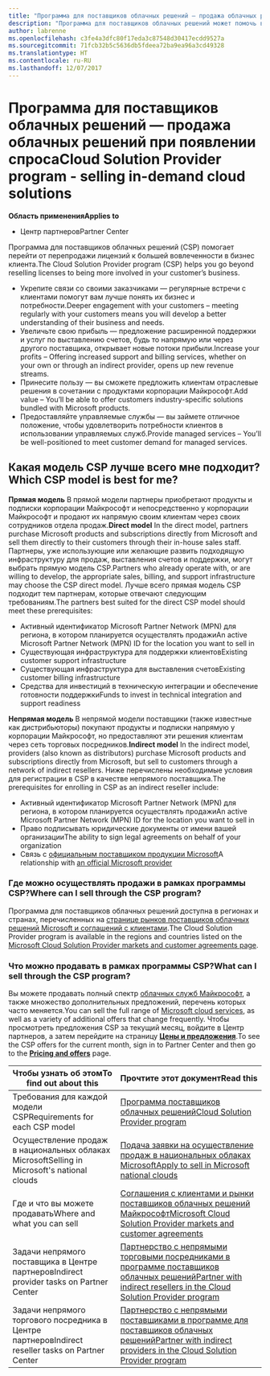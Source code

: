 ```yaml
---
title: "Программа для поставщиков облачных решений — продажа облачных решений при появлении спроса | Центр партнеров"
description: "Программа для поставщиков облачных решений может помочь вам расширить свой бизнес благодаря появлению новых клиентов и новых знаний."
author: labrenne
ms.openlocfilehash: c3fe4a3dfc80f17eda3c87548d30417ecdd9527a
ms.sourcegitcommit: 71fcb32b5c5636db5fdeea72ba9ea96a3cd49328
ms.translationtype: HT
ms.contentlocale: ru-RU
ms.lasthandoff: 12/07/2017
---
```

# <a name="cloud-solution-provider-program---selling-in-demand-cloud-solutions"></a><span data-ttu-id="0931a-103">Программа для поставщиков облачных решений — продажа облачных решений при появлении спроса</span><span class="sxs-lookup"><span data-stu-id="0931a-103">Cloud Solution Provider program - selling in-demand cloud solutions</span></span> 

**<span data-ttu-id="0931a-104">Область применения</span><span class="sxs-lookup"><span data-stu-id="0931a-104">Applies to</span></span>**

-  <span data-ttu-id="0931a-105">Центр партнеров</span><span class="sxs-lookup"><span data-stu-id="0931a-105">Partner Center</span></span>

<span data-ttu-id="0931a-106">Программа для поставщиков облачных решений (CSP) помогает перейти от перепродажи лицензий к большей вовлеченности в бизнес клиента.</span><span class="sxs-lookup"><span data-stu-id="0931a-106">The Cloud Solution Provider program (CSP) helps you go beyond reselling licenses to being more involved in your customer’s business.</span></span>
 
- <span data-ttu-id="0931a-107">Укрепите связи со своими заказчиками — регулярные встречи с клиентами помогут вам лучше понять их бизнес и потребности.</span><span class="sxs-lookup"><span data-stu-id="0931a-107">Deeper engagement with your customers – meeting regularly with your customers means you will develop a better understanding of their business and needs.</span></span>
- <span data-ttu-id="0931a-108">Увеличьте свою прибыль — предложение расширенной поддержки и услуг по выставлению счетов, будь то напрямую или через другого поставщика, открывает новые потоки прибыли.</span><span class="sxs-lookup"><span data-stu-id="0931a-108">Increase your profits – Offering increased support and billing services, whether on your own or through an indirect provider, opens up new revenue streams.</span></span>  
- <span data-ttu-id="0931a-109">Принесите пользу — вы сможете предложить клиентам отраслевые решения в сочетании с продуктами корпорации Майкрософт.</span><span class="sxs-lookup"><span data-stu-id="0931a-109">Add value – You’ll be able to offer customers industry-specific solutions bundled with Microsoft products.</span></span>
- <span data-ttu-id="0931a-110">Предоставляйте управляемые службы — вы займете отличное положение, чтобы удовлетворить потребности клиентов в использовании управляемых служб.</span><span class="sxs-lookup"><span data-stu-id="0931a-110">Provide managed services – You’ll be well-positioned to meet customer demand for managed services.</span></span> 

## <a name="which-csp-model-is-best-for-me"></a><span data-ttu-id="0931a-111">Какая модель CSP лучше всего мне подходит?</span><span class="sxs-lookup"><span data-stu-id="0931a-111">Which CSP model is best for me?</span></span>

<span data-ttu-id="0931a-112">**Прямая модель** В прямой модели партнеры приобретают продукты и подписки корпорации Майкрософт и непосредственно у корпорации Майкрософт и продают их напрямую своим клиентам через своих сотрудников отдела продаж.</span><span class="sxs-lookup"><span data-stu-id="0931a-112">**Direct model** In the direct model, partners purchase Microsoft products and subscriptions directly from Microsoft and sell them directly to their customers through their in-house sales staff.</span></span> <span data-ttu-id="0931a-113">Партнеры, уже использующие или желающие развить подходящую инфраструктуру для продаж, выставления счетов и поддержки, могут выбрать прямую модель CSP.</span><span class="sxs-lookup"><span data-stu-id="0931a-113">Partners who already operate with, or are willing to develop, the appropriate sales, billing, and support infrastructure may choose the CSP direct model.</span></span> <span data-ttu-id="0931a-114">Лучше всего прямая модель CSP подходит тем партнерам, которые отвечают следующим требованиям.</span><span class="sxs-lookup"><span data-stu-id="0931a-114">The partners best suited for the direct CSP model should meet these prerequisites:</span></span>

- <span data-ttu-id="0931a-115">Активный идентификатор Microsoft Partner Network (MPN) для региона, в котором планируется осуществлять продажи</span><span class="sxs-lookup"><span data-stu-id="0931a-115">An active Microsoft Partner Network (MPN) ID for the location you want to sell in</span></span>
- <span data-ttu-id="0931a-116">Существующая инфраструктура для поддержки клиентов</span><span class="sxs-lookup"><span data-stu-id="0931a-116">Existing customer support infrastructure</span></span>
- <span data-ttu-id="0931a-117">Существующая инфраструктура для выставления счетов</span><span class="sxs-lookup"><span data-stu-id="0931a-117">Existing customer billing infrastructure</span></span>
- <span data-ttu-id="0931a-118">Средства для инвестиций в техническую интеграции и обеспечение готовности поддержки</span><span class="sxs-lookup"><span data-stu-id="0931a-118">Funds to invest in technical integration and support readiness</span></span>

<span data-ttu-id="0931a-119">**Непрямая модель** В непрямой модели поставщики (также известные как дистрибьюторы) покупают продукты и подписки напрямую у корпорации Майкрософт, но предоставляют эти решения клиентам через сеть торговых посредников.</span><span class="sxs-lookup"><span data-stu-id="0931a-119">**Indirect model** In the indirect model, providers (also known as distributors) purchase Microsoft products and subscriptions directly from Microsoft, but sell to customers through a network of indirect resellers.</span></span> <span data-ttu-id="0931a-120">Ниже перечислены необходимые условия для регистрации в CSP в качестве непрямого поставщика.</span><span class="sxs-lookup"><span data-stu-id="0931a-120">The prerequisites for enrolling in CSP as an indirect reseller include:</span></span>

- <span data-ttu-id="0931a-121">Активный идентификатор Microsoft Partner Network (MPN) для региона, в котором планируется осуществлять продажи</span><span class="sxs-lookup"><span data-stu-id="0931a-121">An active Microsoft Partner Network (MPN) ID for the location you want to sell in</span></span>
- <span data-ttu-id="0931a-122">Право подписывать юридические документы от имени вашей организации</span><span class="sxs-lookup"><span data-stu-id="0931a-122">The ability to sign legal agreements on behalf of your organization</span></span>
- <span data-ttu-id="0931a-123">Связь с [официальным поставщиком продукции Microsoft](https://partnercenter.microsoft.com/partner/find-a-provider)</span><span class="sxs-lookup"><span data-stu-id="0931a-123">A relationship with [an official Microsoft provider](https://partnercenter.microsoft.com/partner/find-a-provider)</span></span>

### <a name="where-can-i-sell-through-the-csp-program"></a><span data-ttu-id="0931a-124">Где можно осуществлять продажи в рамках программы CSP?</span><span class="sxs-lookup"><span data-stu-id="0931a-124">Where can I sell through the CSP program?</span></span>

<span data-ttu-id="0931a-125">Программа для поставщиков облачных решений доступна в регионах и странах, перечисленных на [странице рынков поставщиков облачных решений Microsoft и соглашений с клиентами](agreements.md).</span><span class="sxs-lookup"><span data-stu-id="0931a-125">The Cloud Solution Provider program is available in the regions and countries listed on the [Microsoft Cloud Solution Provider markets and customer agreements page](agreements.md).</span></span>  

### <a name="what-can-i-sell-through-the-csp-program"></a><span data-ttu-id="0931a-126">Что можно продавать в рамках программы CSP?</span><span class="sxs-lookup"><span data-stu-id="0931a-126">What can I sell through the CSP program?</span></span>

<span data-ttu-id="0931a-127">Вы можете продавать полный спектр [облачных служб Майкрософт](https://partner.microsoft.com/cloud-solution-provider/products-and-services), а также множество дополнительных предложений, перечень которых часто меняется.</span><span class="sxs-lookup"><span data-stu-id="0931a-127">You can sell the full range of [Microsoft cloud services](https://partner.microsoft.com/cloud-solution-provider/products-and-services), as well as a variety of additional offers that change frequently.</span></span> <span data-ttu-id="0931a-128">Чтобы просмотреть предложения CSP за текущий месяц, войдите в Центр партнеров, а затем перейдите на страницу [**Цены и предложения**](https://partnercenter.microsoft.com/pcv/sales).</span><span class="sxs-lookup"><span data-stu-id="0931a-128">To see the CSP offers for the current month, sign in to Partner Center and then go to the [**Pricing and offers**](https://partnercenter.microsoft.com/pcv/sales) page.</span></span> 

|**<span data-ttu-id="0931a-129">Чтобы узнать об этом</span><span class="sxs-lookup"><span data-stu-id="0931a-129">To find out about this</span></span>**   |**<span data-ttu-id="0931a-130">Прочтите этот документ</span><span class="sxs-lookup"><span data-stu-id="0931a-130">Read this</span></span>**   |
|---------------------------|:--------------------|
|<span data-ttu-id="0931a-131">Требования для каждой модели CSP</span><span class="sxs-lookup"><span data-stu-id="0931a-131">Requirements for each CSP model</span></span>   | [<span data-ttu-id="0931a-132">Программа поставщиков облачных решений</span><span class="sxs-lookup"><span data-stu-id="0931a-132">Cloud Solution Provider program</span></span>](https://partnercenter.microsoft.com/partner/cloud-solution-provider)|
|<span data-ttu-id="0931a-133">Осуществление продаж в национальных облаках Microsoft</span><span class="sxs-lookup"><span data-stu-id="0931a-133">Selling in Microsoft's national clouds</span></span>   | [<span data-ttu-id="0931a-134">Подача заявки на осуществление продаж в национальных облаках Microsoft</span><span class="sxs-lookup"><span data-stu-id="0931a-134">Apply to sell in Microsoft national clouds</span></span>](csp-national-clouds-overview.md)|
|<span data-ttu-id="0931a-135">Где и что вы можете продавать</span><span class="sxs-lookup"><span data-stu-id="0931a-135">Where and what you can sell</span></span>   |[<span data-ttu-id="0931a-136">Соглашения с клиентами и рынки поставщиков облачных решений Майкрософт</span><span class="sxs-lookup"><span data-stu-id="0931a-136">Microsoft Cloud Solution Provider markets and customer agreements</span></span>](agreements.md)|
|<span data-ttu-id="0931a-137">Задачи непрямого поставщика в Центре партнеров</span><span class="sxs-lookup"><span data-stu-id="0931a-137">Indirect provider tasks on Partner Center</span></span>  |[<span data-ttu-id="0931a-138">Партнерство с непрямыми торговыми посредниками в программе поставщиков облачных решений</span><span class="sxs-lookup"><span data-stu-id="0931a-138">Partner with indirect resellers in the Cloud Solution Provider program</span></span>](indirect-provider-tasks-in-partner-center.md)|
|<span data-ttu-id="0931a-139">Задачи непрямого торгового посредника в Центре партнеров</span><span class="sxs-lookup"><span data-stu-id="0931a-139">Indirect reseller tasks on Partner Center</span></span>   |[<span data-ttu-id="0931a-140">Партнерство с непрямыми поставщиками в программе для поставщиков облачных решений</span><span class="sxs-lookup"><span data-stu-id="0931a-140">Partner with indirect providers in the Cloud Solution Provider program</span></span>](indirect-reseller-tasks-in-partner-center.md)|
